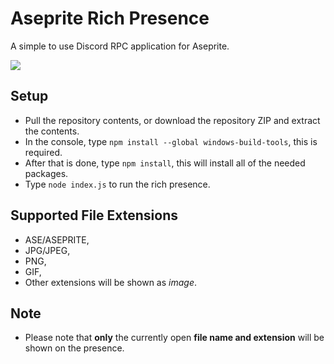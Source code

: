 # Aseprite Rich Presence

A simple to use Discord RPC application for Aseprite.

![](https://i.imgur.com/VMkH8TK.png)

## Setup
- Pull the repository contents, or download the repository ZIP and extract the contents.
- In the console, type `npm install --global windows-build-tools`, this is required.
- After that is done, type `npm install`, this will install all of the needed packages.
- Type `node index.js` to run the rich presence.

## Supported File Extensions
- ASE/ASEPRITE,
- JPG/JPEG,
- PNG,
- GIF,
- Other extensions will be shown as _image_.

## Note
- Please note that **only** the currently open **file name and extension** will be shown on the presence.